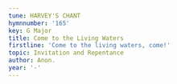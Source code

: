 ```yaml
---
tune: HARVEY'S CHANT
hymnnumber: '165'
key: G Major
title: Come to the Living Waters
firstline: 'Come to the living waters, come!'
topic: Invitation and Repentance
author: Anon.
year: '-'
---
```

